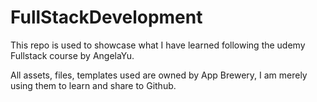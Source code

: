 # FullStackDevelopment
This repo is used to showcase what I have learned following the udemy Fullstack course by AngelaYu. 

All assets, files, templates used are owned by App Brewery, I am merely using them to learn and share to Github.
